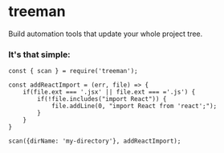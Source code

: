 # treeman
Build automation tools that update your whole project tree.


### It's that simple:
```
const { scan } = require('treeman');

const addReactImport = (err, file) => {
    if(file.ext === '.jsx' || file.ext === ='.js') {
        if(!file.includes("import React")) {
            file.addLine(0, "import React from 'react';");
        }
    }
}

scan({dirName: 'my-directory'}, addReactImport);
```

